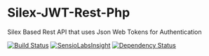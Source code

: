# Silex-JWT-Rest-Php
Silex Based Rest API that uses Json Web Tokens for Authentication


[![Build Status](https://travis-ci.org/DaGopherboy/Silex-JWT-Rest-Php.svg)](https://travis-ci.org/DaGopherboy/Silex-JWT-Rest-Php)
[![SensioLabsInsight](https://insight.sensiolabs.com/projects/fb66a40c-78a5-4950-8c16-dd6e4e73952b/mini.png)](https://insight.sensiolabs.com/projects/fb66a40c-78a5-4950-8c16-dd6e4e73952b)
[![Dependency Status](https://www.versioneye.com/user/projects/554970425d4f9a0b990012db/badge.svg?style=flat)](https://www.versioneye.com/user/projects/554970425d4f9a0b990012db)
